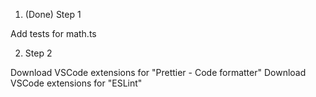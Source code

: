 1. (Done) Step 1

Add tests for math.ts

2. Step 2

Download VSCode extensions for "Prettier - Code formatter"
Download VSCode extensions for "ESLint"
